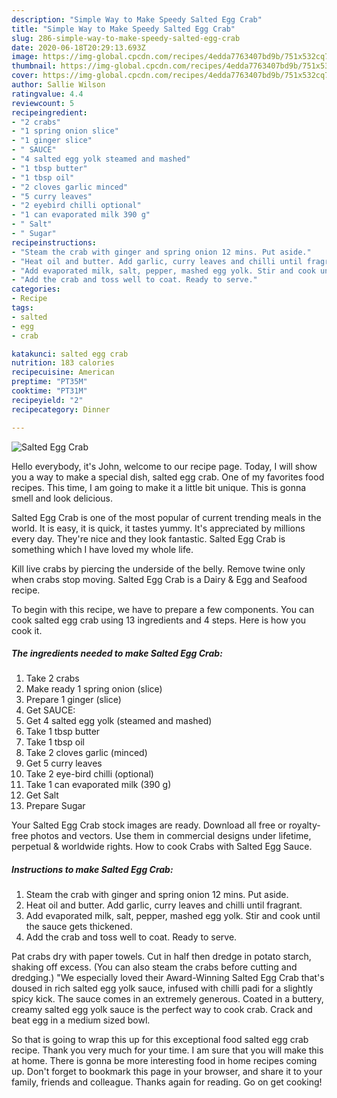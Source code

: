 ```yaml
---
description: "Simple Way to Make Speedy Salted Egg Crab"
title: "Simple Way to Make Speedy Salted Egg Crab"
slug: 286-simple-way-to-make-speedy-salted-egg-crab
date: 2020-06-18T20:29:13.693Z
image: https://img-global.cpcdn.com/recipes/4edda7763407bd9b/751x532cq70/salted-egg-crab-recipe-main-photo.jpg
thumbnail: https://img-global.cpcdn.com/recipes/4edda7763407bd9b/751x532cq70/salted-egg-crab-recipe-main-photo.jpg
cover: https://img-global.cpcdn.com/recipes/4edda7763407bd9b/751x532cq70/salted-egg-crab-recipe-main-photo.jpg
author: Sallie Wilson
ratingvalue: 4.4
reviewcount: 5
recipeingredient:
- "2 crabs"
- "1 spring onion slice"
- "1 ginger slice"
- " SAUCE"
- "4 salted egg yolk steamed and mashed"
- "1 tbsp butter"
- "1 tbsp oil"
- "2 cloves garlic minced"
- "5 curry leaves"
- "2 eyebird chilli optional"
- "1 can evaporated milk 390 g"
- " Salt"
- " Sugar"
recipeinstructions:
- "Steam the crab with ginger and spring onion 12 mins. Put aside."
- "Heat oil and butter. Add garlic, curry leaves and chilli until fragrant."
- "Add evaporated milk, salt, pepper, mashed egg yolk. Stir and cook until the sauce gets thickened."
- "Add the crab and toss well to coat. Ready to serve."
categories:
- Recipe
tags:
- salted
- egg
- crab

katakunci: salted egg crab 
nutrition: 183 calories
recipecuisine: American
preptime: "PT35M"
cooktime: "PT31M"
recipeyield: "2"
recipecategory: Dinner

---
```



![Salted Egg Crab](https://img-global.cpcdn.com/recipes/4edda7763407bd9b/751x532cq70/salted-egg-crab-recipe-main-photo.jpg)

Hello everybody, it's John, welcome to our recipe page. Today, I will show you a way to make a special dish, salted egg crab. One of my favorites food recipes. This time, I am going to make it a little bit unique. This is gonna smell and look delicious.

Salted Egg Crab is one of the most popular of current trending meals in the world. It is easy, it is quick, it tastes yummy. It's appreciated by millions every day. They're nice and they look fantastic. Salted Egg Crab is something which I have loved my whole life.

Kill live crabs by piercing the underside of the belly. Remove twine only when crabs stop moving. Salted Egg Crab is a Dairy &amp; Egg and Seafood recipe.


To begin with this recipe, we have to prepare a few components. You can cook salted egg crab using 13 ingredients and 4 steps. Here is how you cook it.

<!--inarticleads1-->

##### The ingredients needed to make Salted Egg Crab:

1. Take 2 crabs
1. Make ready 1 spring onion (slice)
1. Prepare 1 ginger (slice)
1. Get  SAUCE:
1. Get 4 salted egg yolk (steamed and mashed)
1. Take 1 tbsp butter
1. Take 1 tbsp oil
1. Take 2 cloves garlic (minced)
1. Get 5 curry leaves
1. Take 2 eye-bird chilli (optional)
1. Take 1 can evaporated milk (390 g)
1. Get  Salt
1. Prepare  Sugar


Your Salted Egg Crab stock images are ready. Download all free or royalty-free photos and vectors. Use them in commercial designs under lifetime, perpetual &amp; worldwide rights. How to cook Crabs with Salted Egg Sauce. 

<!--inarticleads2-->

##### Instructions to make Salted Egg Crab:

1. Steam the crab with ginger and spring onion 12 mins. Put aside.
1. Heat oil and butter. Add garlic, curry leaves and chilli until fragrant.
1. Add evaporated milk, salt, pepper, mashed egg yolk. Stir and cook until the sauce gets thickened.
1. Add the crab and toss well to coat. Ready to serve.


Pat crabs dry with paper towels. Cut in half then dredge in potato starch, shaking off excess. (You can also steam the crabs before cutting and dredging.) &#34;We especially loved their Award-Winning Salted Egg Crab that&#39;s doused in rich salted egg yolk sauce, infused with chilli padi for a slightly spicy kick. The sauce comes in an extremely generous. Coated in a buttery, creamy salted egg yolk sauce is the perfect way to cook crab. Crack and beat egg in a medium sized bowl. 

So that is going to wrap this up for this exceptional food salted egg crab recipe. Thank you very much for your time. I am sure that you will make this at home. There is gonna be more interesting food in home recipes coming up. Don't forget to bookmark this page in your browser, and share it to your family, friends and colleague. Thanks again for reading. Go on get cooking!
